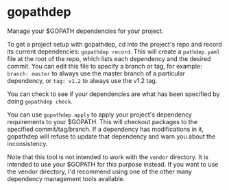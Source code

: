 # gopathdep

Manage your $GOPATH dependencies for your project.

To get a project setup with gopathdep, cd into the project's repo and record
its current dependencies: `gopathdep record`. This will create a
`pathdep.yaml` file at the root of the repo, which lists each dependency and
the desired commit. You can edit this file to specify a branch or tag, for
example: `branch: master` to always use the master branch of a particular
dependency, or `tag: v1.2` to always use the v1.2 tag.

You can check to see if your dependencies are what has been specified by doing
`gopathdep check`.

You can use `gopathdep apply` to apply your project's dependency requirements
to your $GOPATH. This will checkout packages to the specified
commit/tag/branch. If a dependency has modifications in it, gopathdep will
refuse to update that dependency and warn you about the inconsistency.

Note that this tool is not intended to work with the `vendor` directory. It is
intended to use your $GOPATH for this purpose instead. If you want to use the
vendor directory, I'd recommend using one of the other many dependency
management tools available.
